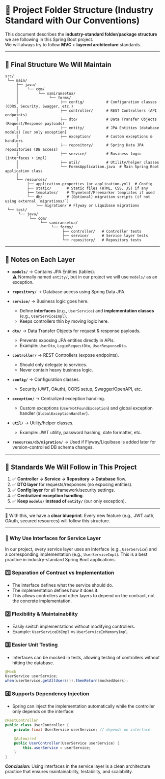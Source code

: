 # 📂 Project Folder Structure (Industry Standard with Our Conventions)

This document describes the **industry-standard folder/package structure** we are following in this Spring Boot project.  
We will always try to follow **MVC + layered architecture** standards.

---

## 📂 Final Structure We Will Maintain
```text
src/
 └── main/
     ├── java/
     │    └── com/
     │         └── samiransetua/
     │              └── forms/
     │                   ├── config/          # Configuration classes (CORS, Security, Swagger, etc.)
     │                   ├── controller/      # REST Controllers (API endpoints)
     │                   ├── dto/             # Data Transfer Objects (Request/Response payloads)
     │                   ├── entity/          # JPA Entities (database models) [our only exception]
     │                   ├── exception/       # Custom exceptions & handlers
     │                   ├── repository/      # Spring Data JPA repositories (DB access)
     │                   ├── service/         # Business logic (interfaces + impl)
     │                   ├── util/            # Utility/helper classes
     │                   └── FormsApplication.java  # Main Spring Boot application class
     │
     └── resources/
          ├── application.properties (or application.yml)  # Config
          ├── static/       # Static files (HTML, CSS, JS) if any
          ├── templates/    # Thymeleaf/Freemarker templates if used
          └── db/           # (Optional) migration scripts (if not using external `migrations/`)
              └── migration/ # Flyway or Liquibase migrations
 └── test/
      └── java/
           └── com/
                └── samiransetua/
                     └── forms/
                          ├── controller/   # Controller tests
                          ├── service/      # Service layer tests
                          └── repository/   # Repository tests

```

---

## 📖 Notes on Each Layer

- **`models/`** → Contains JPA Entities (tables).  
  ⚠️ Normally named `entity/`, but in our project we will use `models/` as an exception.

- **`repository/`** → Database access using Spring Data JPA.

- **`service/`** → Business logic goes here.
    - Define **interfaces** (e.g., `UserService`) and **implementation classes** (e.g., `UserServiceImpl`).
    - Keeps controllers thin by moving logic here.

- **`dto/`** → Data Transfer Objects for request & response payloads.
    - Prevents exposing JPA entities directly in APIs.
    - Example: `UserDto`, `LoginRequestDto`, `UserResponseDto`.

- **`controller/`** → REST Controllers (expose endpoints).
    - Should only delegate to services.
    - Never contain heavy business logic.

- **`config/`** → Configuration classes.
    - Security (JWT, OAuth), CORS setup, Swagger/OpenAPI, etc.

- **`exception/`** → Centralized exception handling.
    - Custom exceptions (`UserNotFoundException`) and global exception handler (`GlobalExceptionHandler`).

- **`util/`** → Utility/helper classes.
    - Example: JWT utility, password hashing, date formatter, etc.

- **`resources/db/migration/`** → Used if Flyway/Liquibase is added later for version-controlled DB schema changes.

---

## 🎯 Standards We Will Follow in This Project

1. ✅ **Controller → Service → Repository → Database** flow.
2. ✅ **DTO layer** for requests/responses (no exposing entities).
3. ✅ **Config layer** for all framework/security settings.
4. ✅ **Centralized exception handling**.
5. ✅ **Keep `models/` instead of `entity/`** (our only exception).

---

📌 With this, we have a **clear blueprint**. Every new feature (e.g., JWT auth, OAuth, secured resources) will follow this structure.

---

### 📝 Why Use Interfaces for Service Layer

In our project, every service layer uses an interface (e.g., `UserService`) and a corresponding implementation (e.g., `UserServiceImpl`). This is a best practice in industry-standard Spring Boot applications.

### 1️⃣ Separation of Contract vs Implementation

 - The interface defines what the service should do.
 - The implementation defines how it does it.
 - This allows controllers and other layers to depend on the contract, not the concrete implementation.
### 2️⃣ Flexibility & Maintainability
 - Easily switch implementations without modifying controllers.
 - Example: `UserServiceDbImpl` vs `UserServiceInMemoryImpl`.
### 3️⃣ Easier Unit Testing
 - Interfaces can be mocked in tests, allowing testing of controllers without hitting the database.
```java
@Mock
UserService userService;
when(userService.getAllUsers()).thenReturn(mockedUsers);
```
### 4️⃣ Supports Dependency Injection

 - Spring can inject the implementation automatically while the controller only depends on the interface:
```java
@RestController
public class UserController {
    private final UserService userService; // depends on interface

    @Autowired
    public UserController(UserService userService) {
        this.userService = userService;
    }
}
```
***Conclusion:*** Using interfaces in the service layer is a clean architecture practice that ensures maintainability, testability, and scalability.